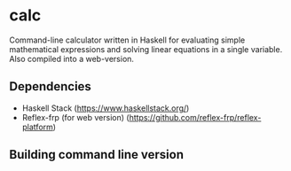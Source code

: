 # calc
Command-line calculator written in Haskell for evaluating simple mathematical expressions and solving linear equations in a single variable. Also compiled into a web-version.

## Dependencies
* Haskell Stack (https://www.haskellstack.org/)
* Reflex-frp (for web version) (https://github.com/reflex-frp/reflex-platform)

## Building command line version